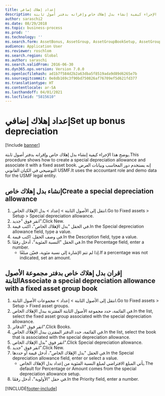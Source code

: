 ```yaml
---
title: إعداد إهلاك إضافي
description: يوضح هذا الإجراء كيفية إنشاء بدل إهلاك خاص وإقرانه بدفتر أصول ثابتة.
author: saraschi2
ms.date: 08/29/2018
ms.topic: business-process
ms.prod: ''
ms.technology: ''
ms.search.form: AssetBonus, AssetGroup, AssetGroupBookSetup, AssetGroupSetupBonus
audience: Application User
ms.reviewer: roschlom
ms.search.region: Global
ms.author: saraschi
ms.search.validFrom: 2016-06-30
ms.dyn365.ops.version: Version 7.0.0
ms.openlocfilehash: ad1b7f584d2b2a63dba5f8519ada9d89d6265e7b
ms.sourcegitcommit: 0e8db169c3f90bd750826af76709ef5d621fd377
ms.translationtype: HT
ms.contentlocale: ar-SA
ms.lasthandoff: 04/01/2021
ms.locfileid: "5815610"
---
```

# <a name="set-up-bonus-depreciation"></a><span data-ttu-id="c43ac-103">إعداد إهلاك إضافي</span><span class="sxs-lookup"><span data-stu-id="c43ac-103">Set up bonus depreciation</span></span>

[!include [banner](../../includes/banner.md)]

<span data-ttu-id="c43ac-104">يوضح هذا الإجراء كيفية إنشاء بدل إهلاك خاص وإقرانه بدفتر أصول ثابتة.</span><span class="sxs-lookup"><span data-stu-id="c43ac-104">This procedure shows how to create a special depreciation allowance and associate it with a fixed asset book.</span></span> <span data-ttu-id="c43ac-105">إنه يستخدم دور المحاسب وبيانات العرض التوضيحي في الكيان القانوني USMF.</span><span class="sxs-lookup"><span data-stu-id="c43ac-105">It uses the accountant role and demo data for the USMF legal entity.</span></span>


## <a name="create-a-special-depreciation-allowance"></a><span data-ttu-id="c43ac-106">إنشاء بدل إهلاك خاص</span><span class="sxs-lookup"><span data-stu-id="c43ac-106">Create a special depreciation allowance</span></span>
1. <span data-ttu-id="c43ac-107">انتقل إلى الأصول الثابتة > إعداد > بدل الإهلاك الخاص.</span><span class="sxs-lookup"><span data-stu-id="c43ac-107">Go to Fixed assets > Setup > Special depreciation allowance.</span></span>
2. <span data-ttu-id="c43ac-108">انقر فوق "جديد".</span><span class="sxs-lookup"><span data-stu-id="c43ac-108">Click New.</span></span>
3. <span data-ttu-id="c43ac-109">في الحقل "بدل الإهلاك الخاص"، اكتب قيمة.</span><span class="sxs-lookup"><span data-stu-id="c43ac-109">In the Special depreciation allowance field, type a value.</span></span>
4. <span data-ttu-id="c43ac-110">في وصف الحقل، اكتب قيمة.</span><span class="sxs-lookup"><span data-stu-id="c43ac-110">In the Description field, type a value.</span></span>
5. <span data-ttu-id="c43ac-111">في الحقل "النسبة المئوية‬"، أدخل رقمًا.</span><span class="sxs-lookup"><span data-stu-id="c43ac-111">In the Percentage field, enter a number.</span></span>
    * <span data-ttu-id="c43ac-112">إذا لم تتم الإشارة إلى نسبة مئوية، فعيّن مبلغًا.</span><span class="sxs-lookup"><span data-stu-id="c43ac-112">If a percentage was not indicated, set an amount.</span></span>  

## <a name="associate-a-special-depreciation-allowance-with-a-fixed-asset-group-book"></a><span data-ttu-id="c43ac-113">إقران بدل إهلاك خاص بدفتر مجموعة الأصول الثابتة</span><span class="sxs-lookup"><span data-stu-id="c43ac-113">Associate a special depreciation allowance with a fixed asset group book</span></span>
1. <span data-ttu-id="c43ac-114">انتقل إلى الأصول الثابتة > إعداد > مجموعات الأصول الثابتة‬.</span><span class="sxs-lookup"><span data-stu-id="c43ac-114">Go to Fixed assets > Setup > Fixed asset groups.</span></span>
2. <span data-ttu-id="c43ac-115">في القائمة، حدد مجموعة الأصول الثابتة المقترنة ببدل الإهلاك الخاص.</span><span class="sxs-lookup"><span data-stu-id="c43ac-115">In the list, select the fixed asset group associated with the special depreciation allowance.</span></span>
3. <span data-ttu-id="c43ac-116">انقر فوق "الدفاتر".</span><span class="sxs-lookup"><span data-stu-id="c43ac-116">Click Books.</span></span>
4. <span data-ttu-id="c43ac-117">في القائمة، حدد الدفتر المقترن ببدل الإهلاك الخاص.</span><span class="sxs-lookup"><span data-stu-id="c43ac-117">In the list, select the book that is associated with the special depreciation allowance.</span></span>
5. <span data-ttu-id="c43ac-118">انقر فوق "بدل الإهلاك الخاص".</span><span class="sxs-lookup"><span data-stu-id="c43ac-118">Click Special depreciation allowance.</span></span>
6. <span data-ttu-id="c43ac-119">انقر فوق "جديد".</span><span class="sxs-lookup"><span data-stu-id="c43ac-119">Click New.</span></span>
7. <span data-ttu-id="c43ac-120">في الحقل "بدل الإهلاك الخاص"، أدخل قيمة أو حددها.</span><span class="sxs-lookup"><span data-stu-id="c43ac-120">In the Special depreciation allowance field, enter or select a value.</span></span>
    * <span data-ttu-id="c43ac-121">يأتي المبلغ الافتراضي لمبلغ النسبة المئوية من إعداد بدل الإهلاك الخاص.‬</span><span class="sxs-lookup"><span data-stu-id="c43ac-121">The default for Percentage or Amount comes from the special depreciation allowance setup.</span></span>  
8. <span data-ttu-id="c43ac-122">في حقل "الأولوية"، أدخل رقمًا.</span><span class="sxs-lookup"><span data-stu-id="c43ac-122">In the Priority field, enter a number.</span></span>



[!INCLUDE[footer-include](../../../includes/footer-banner.md)]